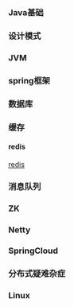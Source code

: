 ### Java基础

### 设计模式

### JVM

### spring框架

### 数据库

### 缓存
#### redis
[redis](https://github.com/friendship316/Java_interview/blob/main/Java%E7%9F%A5%E8%AF%86%E6%95%B4%E7%90%86/redis.md)

### 消息队列

### ZK

### Netty

### SpringCloud

### 分布式疑难杂症

### Linux


